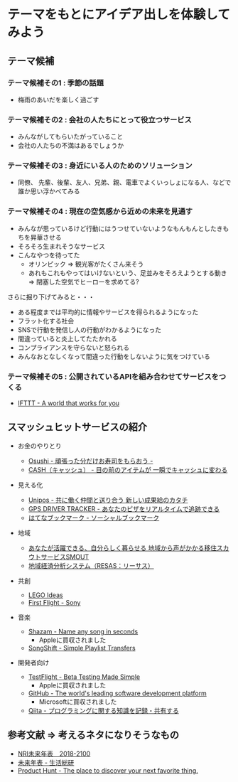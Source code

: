 # テーマをもとにアイデア出しを体験してみよう

## テーマ候補

### テーマ候補その1 : 季節の話題
* 梅雨のあいだを楽しく過ごす

### テーマ候補その2 : 会社の人たちにとって役立つサービス
* みんながしてもらいたがっていること
* 会社の人たちの不満はあるでしょうか

### テーマ候補その3 : 身近にいる人のためのソリューション
* 同僚、 先輩、後輩、友人、兄弟、親、電車でよくいっしょになる人、などで誰か思い浮かべてみる

### テーマ候補その4 : 現在の空気感から近めの未来を見通す
* みんなが思っているけど行動にはうつせていないようなもんもんとしたきもちを昇華させる
* そろそろ生まれそうなサービス
* こんなやつを待ってた
  * オリンピック => 観光客がたくさん来そう
  * あれもこれもやってはいけないという、足並みをそろえようとする動き => 閉塞した空気でヒーローを求めてる?

さらに掘り下げてみると・・・

* ある程度までは平均的に情報やサービスを得られるようになった
* フラット化する社会
* SNSで行動を発信し人の行動がわかるようになった
* 間違っていると炎上してたたかれる
* コンプライアンスを守らないと怒られる
* みんなおとなしくなって間違った行動をしないように気をつけている

### テーマ候補その5 : 公開されているAPIを組み合わせてサービスをつくる
* [IFTTT - A world that works for you](https://ifttt.com/)


## スマッシュヒットサービスの紹介

* お金のやりとり
  * [Osushi - 頑張った分だけお寿司をもらおう -](https://osushi.love/)
  * [CASH（キャッシュ） - 目の前のアイテムが 一瞬でキャッシュに変わる](https://cash.jp/)

* 見える化
  * [Unipos - 共に働く仲間と送り合う 新しい成果給のカタチ](https://unipos.me/ja/)
  * [GPS DRIVER TRACKER - あなたのピザをリアルタイムで追跡できる](http://www.dominos.jp/tracker/gps.html)
  * [はてなブックマーク - ソーシャルブックマーク](http://b.hatena.ne.jp/guide)

* 地域
  * [あなたが活躍できる、自分らしく暮らせる 地域から声がかかる移住スカウトサービスSMOUT](https://smout.jp/)
  * [地域経済分析システム（RESAS：リーサス）](https://resas.go.jp/)

* 共創
  * [LEGO Ideas](https://ideas.lego.com/dashboard)
  * [First Flight - Sony](https://first-flight.sony.com/)

* 音楽
  * [Shazam - Name any song in seconds](https://www.shazam.com/ja)
    * Appleに買収されました
  * [SongShift - Simple Playlist Transfers](https://songshiftapp.com/)

* 開発者向け
  * [TestFlight - Beta Testing Made Simple](https://developer.apple.com/testflight/)
    * Appleに買収されました
  * [GitHub - The world's leading software development platform](https://github.com/)
    * Microsoftに買収されました
  * [Qiita - プログラミングに関する知識を記録・共有する](https://qiita.com/about)


## 参考文献 => 考えるネタになりそうなもの

* [NRI未来年表　2018-2100](https://www.nri.com/jp/opinion/nenpyo/index.html)
* [未来年表 - 生活総研](https://seikatsusoken.jp/futuretimeline/)
* [Product Hunt - The place to discover your next favorite thing.](https://www.producthunt.com/posts/tech-blogs-list)
